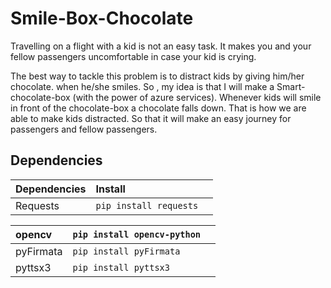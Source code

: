 
# Smile-Box-Chocolate

Travelling on a flight with a kid is not an easy task. It makes you and
your fellow passengers uncomfortable in case your kid is crying.

The best way to tackle this problem is to distract kids by giving him/her
chocolate. when he/she smiles. So , my idea is that I will make a
Smart- chocolate-box (with the power of azure services).
Whenever kids will smile in front of the chocolate-box a chocolate
falls down. That is how we are able to make kids distracted. So that it
will make an easy journey for passengers and fellow passengers.


## Dependencies 



| Dependencies|   Install  |    |
| :-------- | :------- | :------------------------- |
| Requests | `pip install requests` | 

|  opencv | `pip install opencv-python`  |    |
| :-------- | :------- | :------------------------- |
| pyFirmata |`pip install pyFirmata` | 
| pyttsx3 |`pip install pyttsx3` | 



